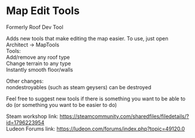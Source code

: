 # Map Edit Tools
Formerly Roof Dev Tool

Adds new tools that make editing the map easier.
To use, just open Architect -> MapTools  
Tools:  
Add/remove any roof type  
Change terrain to any type  
Instantly smooth floor/walls

Other changes:  
nondestroyables (such as steam geysers) can be destroyed

Feel free to suggest new tools if there is something you want to be able to do (or something you want to be easier to do)

Steam workshop link: https://steamcommunity.com/sharedfiles/filedetails/?id=1796223954  
Ludeon Forums link: https://ludeon.com/forums/index.php?topic=49120.0
